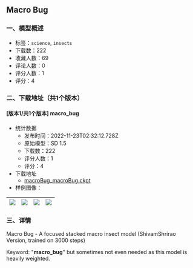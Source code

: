 ## Macro Bug
### 一、模型概述

- 标签：`science`, `insects`
- 下载数：222
- 收藏人数：69
- 评论人数：0
- 评分人数：1
- 评分：4

### 二、下载地址（共1个版本）

#### [版本1/共1个版本] macro_bug

- 统计数据
  - 发布时间：2022-11-23T02:32:12.728Z
  - 原始模型：SD 1.5
  - 下载数：222
  - 评分人数：1
  - 评分：4
- 下载地址
  - [macroBug_macroBug.ckpt](https://civitai.com/api/download/models/1051)
- 样例图像：

| <img src="https://image.civitai.com/xG1nkqKTMzGDvpLrqFT7WA/999284e9-eb07-494b-019c-6f946c09b300/width=450/8558.jpeg" /> | <img src="https://image.civitai.com/xG1nkqKTMzGDvpLrqFT7WA/8ca8f2d7-c668-4f35-83f8-43fdf4446c00/width=450/8563.jpeg" /> | <img src="https://image.civitai.com/xG1nkqKTMzGDvpLrqFT7WA/8cfa85b0-0b0b-4ca3-8cd6-6b5f17680c00/width=450/8562.jpeg" /> | <img src="https://image.civitai.com/xG1nkqKTMzGDvpLrqFT7WA/ce64a0f8-ef4c-4970-4510-d17fcfdabb00/width=450/8561.jpeg" /> |
| ---- | ---- | ---- | ---- |


### 三、详情
<p>Macro Bug - A focused stacked macro insect model (ShivamShrirao Version, trained on 3000 steps)</p><p>Keyword: "<strong>macro_bug</strong>" but sometimes not even needed as this model is heavily weighted.</p>